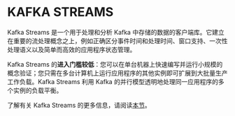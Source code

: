 # KAFKA STREAMS

Kafka Streams 是一个用于处理和分析 Kafka 中存储的数据的客户端库。它建立在重要的流处理概念之上，例如正确区分事件时间和处理时间、窗口支持、一次性处理语义以及简单而高效的应用程序状态管理。

Kafka Streams 的**进入门槛较低**：您可以在单台机器上快速编写并运行小规模的概念验证；您只需在多台计算机上运行应用程序的其他实例即可扩展到大批量生产工作负载。Kafka Streams 利用 Kafka 的并行模型透明地处理同一应用程序的多个实例的负载平衡。

了解有关 Kafka Streams 的更多信息，请阅读[本节](https://kafka.apache.org/documentation/streams)。
